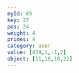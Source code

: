 ```yaml
---
myId: 85
key: 27
pos: 24
weight: 4
primes: 4
category: user
value: [439,1,-1,2]
object: [11,16,18,22]
---
```


